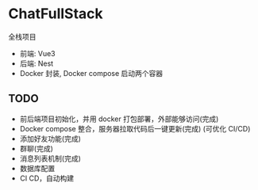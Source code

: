 # ChatFullStack

全栈项目

- 前端: Vue3
- 后端: Nest
- Docker 封装, Docker compose 启动两个容器

## TODO

- 前后端项目初始化，并用 docker 打包部署，外部能够访问(完成)
- Docker compose 整合，服务器拉取代码后一键更新(完成) (可优化 CI/CD)
- 添加好友功能(完成)
- 群聊(完成)
- 消息列表机制(完成)
- 数据库配置
- CI CD，自动构建